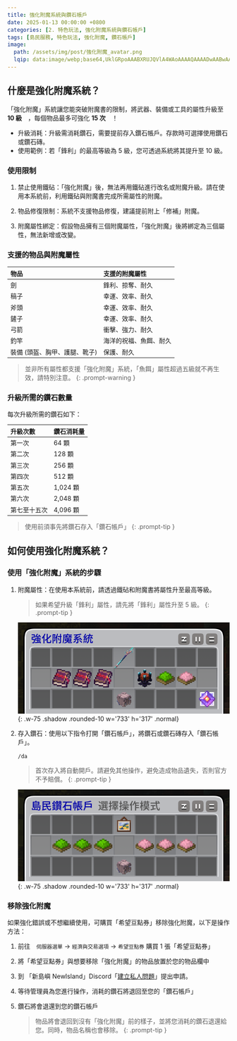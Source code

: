 ```yaml
---
title: 強化附魔系統與鑽石帳戶
date: 2025-01-13 00:00:00 +0800
categories: [2. 特色玩法, 強化附魔系統與鑽石帳戶]
tags: [島民服務, 特色玩法, 強化附魔, 鑽石帳戶]
image:
  path: /assets/img/post/強化附魔_avatar.png
  lqip: data:image/webp;base64,UklGRpoAAABXRUJQVlA4WAoAAAAQAAAADwAABwAAQUxQSDIAAAARL0AmbZurmr57yyIiqE8oiG0bejIYEQTgqiDA9vqnsUSI6H+oAERp2HZ65qP/VIAWAFZQOCBCAAAA8AEAnQEqEAAIAAVAfCWkAALp8sF8rgRgAP7o9FDvMCkMde9PK7euH5M1m6VWoDXf2FkP3BqV0ZYbO6NA/VFIAAAA
---
```


## 什麼是強化附魔系統？
「強化附魔」系統讓您能突破附魔書的限制，將武器、裝備或工具的屬性升級至 **10 級**　，每個物品最多可強化 **15 次**　！

- 升級消耗：升級需消耗鑽石，需要提前存入鑽石帳戶。存款時可選擇使用鑽石或鑽石磚。
- 使用範例：若「鋒利」的最高等級為 5 級，您可透過系統將其提升至 10 級。


### 使用限制
1. 禁止使用鐵砧：「強化附魔」後，無法再用鐵砧進行改名或附魔升級。請在使用本系統前，利用鐵砧與附魔書完成所需屬性的附魔。

2. 物品修復限制：系統不支援物品修復，建議提前附上「修補」附魔。

3. 附魔屬性綁定：假設物品擁有三個附魔屬性，「強化附魔」後將綁定為三個屬性，無法新增或改變。

### 支援的物品與附魔屬性

| 物品                          | 支援的附魔屬性         |
| :---------------------------- | :--------------------- |
| 劍                            | 鋒利、掠奪、耐久       |
| 稿子                          | 幸運、效率、耐久       |
| 斧頭                          | 幸運、效率、耐久       |
| 鏟子                          | 幸運、效率、耐久       |
| 弓箭                          | 衝擊、強力、耐久       |
| 釣竿                          | 海洋的祝福、魚餌、耐久 |
| 裝備 (頭盔、胸甲、護腿、靴子) | 保護、耐久             |

> 並非所有屬性都支援「強化附魔」系統，「魚餌」屬性超過五級就不再生效，請特別注意。
{: .prompt-warning }


### 升級所需的鑽石數量
每次升級所需的鑽石如下：

| 升級次數     | 鑽石消耗量 |
| :----------- | :--------- |
| 第一次       | 64 顆      |
| 第二次       | 128 顆     |
| 第三次       | 256 顆     |
| 第四次       | 512 顆     |
| 第五次       | 1,024 顆   |
| 第六次       | 2,048 顆   |
| 第七至十五次 | 4,096 顆   |

> 使用前須事先將鑽石存入「鑽石帳戶」
{: .prompt-tip }


## 如何使用強化附魔系統？

### 使用「強化附魔」系統的步驟
1. 附魔屬性：在使用本系統前，請透過鐵砧和附魔書將屬性升至最高等級。
    > 如果希望升級「鋒利」屬性，請先將「鋒利」屬性升至 5 級。
    {: .prompt-tip }
    
    ![附魔屬性示例](/assets/img/post/強化附魔_002.png){: .w-75 .shadow .rounded-10 w='733' h='317' .normal}

2. 存入鑽石：使用以下指令打開「鑽石帳戶」，將鑽石或鑽石磚存入「鑽石帳戶」。
    ```text
    /da
    ```
    > 首次存入將自動開戶。請避免其他操作，避免造成物品遺失，否則官方不予賠償。
    {: .prompt-tip }

    ![存入鑽石示例](/assets/img/post/強化附魔_001.png){: .w-75 .shadow .rounded-10 w='733' h='317' .normal}



### 移除強化附魔
如果強化錯誤或不想繼續使用，可購買「希望豆點券」移除強化附魔，以下是操作方法：

1. 前往　`伺服器選單` → `經濟與交易選項` → `希望豆點券` 購買 1 張「希望豆點券」

2. 將「希望豆點券」與想要移除「強化附魔」的物品放置於您的物品欄中

3. 到 「新島嶼 NewIsland」Discord「[建立私人問題](https://discord.com/channels/848202526250893383/971376509048729650)」提出申請。

4. 等待管理員為您進行操作，消耗的鑽石將退回至您的「鑽石帳戶」

5. 鑽石將會退還到您的鑽石帳戶
    > 物品將會退回到沒有「強化附魔」前的樣子，並將您消耗的鑽石退還給您。同時，物品名稱也會移除。
    {: .prompt-tip }